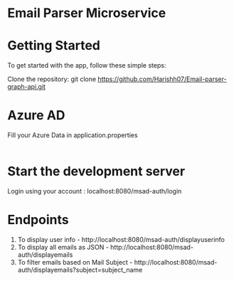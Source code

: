 # Email Parser Microservice

# Getting Started

To get started with the app, follow these simple steps:

Clone the repository: git clone https://github.com/Harishh07/Email-parser-graph-api.git <br>

# Azure AD 
Fill your Azure Data in application.properties <br>
<br>
# Start the development server
Login using your account : localhost:8080/msad-auth/login <br>

# Endpoints
1. To display user info - http://localhost:8080/msad-auth/displayuserinfo <br>
2. To display all emails as JSON - http://localhost:8080/msad-auth/displayemails <br>
3. To filter emails based on Mail Subject - http://localhost:8080/msad-auth/displayemails?subject=subject_name <br>

